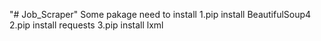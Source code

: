 "# Job_Scraper"
Some pakage need to install 
1.pip install BeautifulSoup4
2.pip install requests
3.pip install lxml